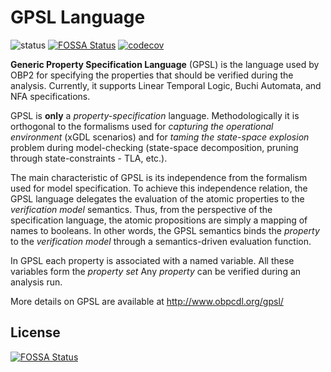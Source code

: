 # GPSL Language

![status](https://github.com/plug-obp/gpsl-js/actions/workflows/node.js.yml/badge.svg) [![FOSSA Status](https://app.fossa.com/api/projects/git%2Bgithub.com%2Fplug-obp%2Fgpsl-js.svg?type=small)](https://app.fossa.com/projects/git%2Bgithub.com%2Fplug-obp%2Fgpsl-js?ref=badge_small) [![codecov](https://codecov.io/gh/plug-obp/gpsl-js/graph/badge.svg?token=B5RJBQN2ZJ)](https://codecov.io/gh/plug-obp/gpsl-js)


**Generic Property Specification Language** (GPSL) is the language used by OBP2 for specifying the properties that should be verified during the analysis. Currently, it supports Linear Temporal Logic, Buchi Automata, and NFA specifications.

GPSL is **only** a *property-specification* language. Methodologically it is orthogonal to the formalisms used for *capturing the operational environment* (xGDL scenarios) and for *taming the state-space explosion* problem during model-checking (state-space decomposition, pruning through state-constraints - TLA, etc.).

The main characteristic of GPSL is its independence from the formalism used for model specification. To achieve this independence relation, the GPSL language delegates the evaluation of the atomic properties to the *verification model* semantics. Thus, from the perspective of the specification language, the atomic propositions are simply a mapping of names to booleans. In other words, the GPSL semantics binds the *property* to the *verification model* through a semantics-driven evaluation function.

In GPSL each property is associated with a named variable. All these variables form the *property set*
Any *property* can be verified during an analysis run.

More details on GPSL are available at <http://www.obpcdl.org/gpsl/>

## License
[![FOSSA Status](https://app.fossa.com/api/projects/git%2Bgithub.com%2Fplug-obp%2Fgpsl-js.svg?type=large&issueType=license)](https://app.fossa.com/projects/git%2Bgithub.com%2Fplug-obp%2Fgpsl-js?ref=badge_large&issueType=license)